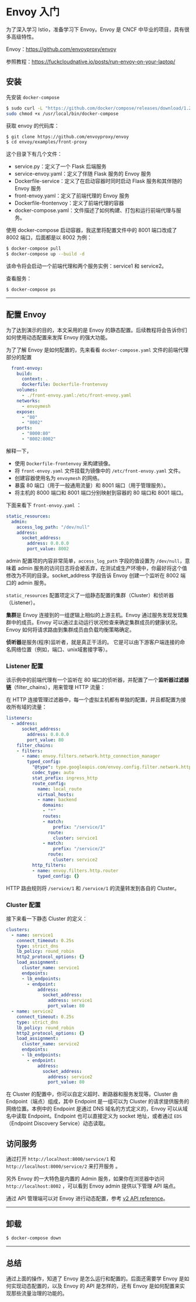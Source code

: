 # Envoy 入门

为了深入学习 Istio，准备学习下 Envoy。Envoy 是 CNCF 中毕业的项目，具有很多高级特性。

Envoy：https://github.com/envoyproxy/envoy

参照教程：https://fuckcloudnative.io/posts/run-envoy-on-your-laptop/

## 安装

先安装 `docker-compose`

```bash
$ sudo curl -L "https://github.com/docker/compose/releases/download/1.25.4/docker-compose-$(uname -s)-$(uname -m)" -o /usr/local/bin/docker-compose
sudo chmod +x /usr/local/bin/docker-compose
```

获取 envoy 的代码库：

```bash
$ git clone https://github.com/envoyproxy/envoy
$ cd envoy/examples/front-proxy
```

这个目录下有几个文件：

- service.py：定义了一个 Flask 后端服务
- service-envoy.yaml：定义了伴随 Flask 服务的 Envoy 服务
- Dockerfile-service：定义了在启动容器时同时启动 Flask 服务和其伴随的 Envoy 服务
- front-envoy.yaml：定义了前端代理的 Envoy 服务
- Dockerfile-frontenvoy：定义了前端代理的容器
- docker-compose.yaml：文件描述了如何构建、打包和运行前端代理与服务。

使用 docker-compose 启动容器，我这里将配置文件中的 8001 端口改成了 8002 端口，后面都是以 8002 为例：

```bash
$ docker-compose pull
$ docker-compose up --build -d
```

该命令将会启动一个前端代理和两个服务实例：service1 和 service2。

查看服务：

```bash
$ docker-compose ps
```



---



## 配置 Envoy

为了达到演示的目的，本文采用的是 Envoy 的静态配置。后续教程将会告诉你们如何使用动态配置来发挥 Envoy 的强大功能。

为了了解 Envoy 是如何配置的，先来看看 `docker-compose.yaml` 文件的前端代理部分的配置

```yaml
  front-envoy:
    build:
      context: .
      dockerfile: Dockerfile-frontenvoy
    volumes:
      - ./front-envoy.yaml:/etc/front-envoy.yaml
    networks:
      - envoymesh
    expose:
      - "80"
      - "8002"
    ports:
      - "8000:80"
      - "8002:8002"
```

解释一下，

- 使用 `Dockerfile-frontenvoy` 来构建镜像。
- 将 `front-envoy.yaml` 文件挂载为镜像中的 `/etc/front-envoy.yaml` 文件。
- 创建容器使用名为 `envoymesh` 的网络。
- 暴露 80 端口（用于一般通用流量）和 8001 端口（用于管理服务）。
- 将主机的 8000 端口和 8001 端口分别映射到容器的 80 端口和 8001 端口。



下面来看下 `front-envoy.yaml` ：

```yaml
static_resources:
  admin:
    access_log_path: "/dev/null"
    address:
      socket_address:
        address: 0.0.0.0
        port_value: 8002
```

admin 配置项的内容非常简单，`access_log_path` 字段的值设置为 `/dev/null`，意味着 admin 服务的访问日志将会被丢弃，在测试或生产环境中，你最好将这个值修改为不同的目录。socket_address 字段告诉 Envoy 创建一个监听在 8002 端口的 admin 服务。

`static_resources` 配置项定义了一组静态配置的集群（Cluster）和侦听器（Listener）。

**集群**是 Envoy 连接到的一组逻辑上相似的上游主机。Envoy 通过服务发现发现集群中的成员。Envoy 可以通过主动运行状况检查来确定集群成员的健康状况。Envoy 如何将请求路由到集群成员由负载均衡策略确定。

**侦听器**是服务(程序)监听者，就是真正干活的。 它是可以由下游客户端连接的命名网络位置（例如，端口、unix域套接字等）。



### Listener 配置

该示例中的前端代理有一个监听在 80 端口的侦听器，并配置了一个**监听器过滤器链**（filter_chains），用来管理 HTTP 流量：

在 HTTP 连接管理过滤器中，每一个虚拟主机都有单独的配置，并且都配置为接收所有域的流量：

```yaml
listeners:
  - address:
      socket_address:
        address: 0.0.0.0
        port_value: 80
    filter_chains:
    - filters:
      - name: envoy.filters.network.http_connection_manager
        typed_config:
          "@type": type.googleapis.com/envoy.config.filter.network.http_connection_manager.v2.HttpConnectionManager
          codec_type: auto
          stat_prefix: ingress_http
          route_config:
            name: local_route
            virtual_hosts:
            - name: backend
              domains:
              - "*"
              routes:
              - match:
                  prefix: "/service/1"
                route:
                  cluster: service1
              - match:
                  prefix: "/service/2"
                route:
                  cluster: service2
          http_filters:
          - name: envoy.filters.http.router
            typed_config: {}
```

HTTP 路由规则将 `/service/1` 和 `/service/1` 的流量转发到各自的 Cluster。



### Cluster 配置

接下来看一下静态 Cluster 的定义：

```yaml
clusters:
  - name: service1
    connect_timeout: 0.25s
    type: strict_dns
    lb_policy: round_robin
    http2_protocol_options: {}
    load_assignment:
      cluster_name: service1
      endpoints:
      - lb_endpoints:
        - endpoint:
            address:
              socket_address:
                address: service1
                port_value: 80
  - name: service2
    connect_timeout: 0.25s
    type: strict_dns
    lb_policy: round_robin
    http2_protocol_options: {}
    load_assignment:
      cluster_name: service2
      endpoints:
      - lb_endpoints:
        - endpoint:
            address:
              socket_address:
                address: service2
                port_value: 80
```

在 Cluster 的配置中，你可以自定义超时、断路器和服务发现等。Cluster 由 Endpoint（端点）组成，其中 Endpoint 是一组可以为 Cluster 的请求提供服务的网络位置。本例中的 Endpoint 是通过 DNS 域名的方式定义的，Envoy 可以从域名中读取 Endpoint。Endpoint 也可以直接定义为 socket 地址，或者通过 `EDS`（Endpoint Discovery Service）动态读取。



## 访问服务

通过打开 `http://localhost:8000/service/1` 和 `http://localhost:8000/service/2` 来打开服务 。

另外 Envoy 的一大特色是内置的 Admin 服务，如果你在浏览器中访问 `http://localhost:8002` ，可以看到 Envoy admin 提供以下管理 API 端点。

通过 API 管理端可以对 Envoy 进行动态配置，参考 [v2 API reference](https://www.envoyproxy.io/docs/envoy/latest/api-v2/api)。



---



## 卸载

```bash
$ docker-compose down
```



---



## 总结

通过上面的操作，知道了 Envoy 是怎么运行和配置的。后面还需要学 Envoy 是如何实现动态配置的，以及 Envoy 的 API 是怎样的，还有 Envoy 是如何配置来实现那些流量治理的功能的。











